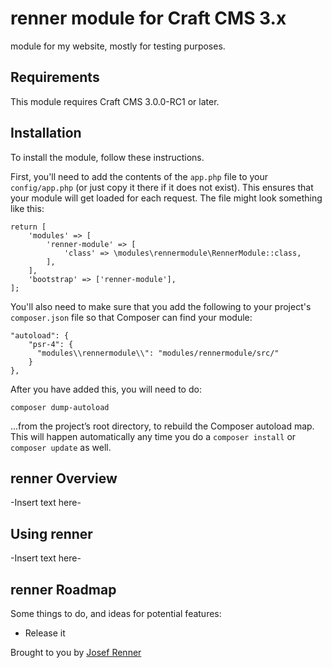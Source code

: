 # renner module for Craft CMS 3.x

module for my website, mostly for testing purposes.

## Requirements

This module requires Craft CMS 3.0.0-RC1 or later.

## Installation

To install the module, follow these instructions.

First, you'll need to add the contents of the `app.php` file to your `config/app.php` (or just copy it there if it does not exist). This ensures that your module will get loaded for each request. The file might look something like this:
```
return [
    'modules' => [
        'renner-module' => [
            'class' => \modules\rennermodule\RennerModule::class,
        ],
    ],
    'bootstrap' => ['renner-module'],
];
```
You'll also need to make sure that you add the following to your project's `composer.json` file so that Composer can find your module:

    "autoload": {
        "psr-4": {
          "modules\\rennermodule\\": "modules/rennermodule/src/"
        }
    },

After you have added this, you will need to do:

    composer dump-autoload
 
 …from the project’s root directory, to rebuild the Composer autoload map. This will happen automatically any time you do a `composer install` or `composer update` as well.

## renner Overview

-Insert text here-

## Using renner

-Insert text here-

## renner Roadmap

Some things to do, and ideas for potential features:

* Release it

Brought to you by [Josef Renner](josefrenner.ch)
